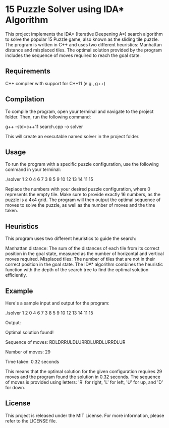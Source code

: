 # 15 Puzzle Solver using IDA* Algorithm
This project implements the IDA* (Iterative Deepening A*) search algorithm to solve the popular 15 Puzzle game, also known as the sliding tile puzzle. The program is written in C++ and uses two different heuristics: Manhattan distance and misplaced tiles. The optimal solution provided by the program includes the sequence of moves required to reach the goal state.

## Requirements
C++ compiler with support for C++11 (e.g., g++)

## Compilation
To compile the program, open your terminal and navigate to the project folder. Then, run the following command:

g++ -std=c++11 search.cpp -o solver

This will create an executable named solver in the project folder.

## Usage
To run the program with a specific puzzle configuration, use the following command in your terminal:

./solver 1 2 0 4 6 7 3 8 5 9 10 12 13 14 11 15

Replace the numbers with your desired puzzle configuration, where 0 represents the empty tile. Make sure to provide exactly 16 numbers, as the puzzle is a 4x4 grid. The program will then output the optimal sequence of moves to solve the puzzle, as well as the number of moves and the time taken.

## Heuristics
This program uses two different heuristics to guide the search:

Manhattan distance: The sum of the distances of each tile from its correct position in the goal state, measured as the number of horizontal and vertical moves required.
Misplaced tiles: The number of tiles that are not in their correct position in the goal state.
The IDA* algorithm combines the heuristic function with the depth of the search tree to find the optimal solution efficiently.

## Example
Here's a sample input and output for the program:

./solver 1 2 0 4 6 7 3 8 5 9 10 12 13 14 11 15

Output:

Optimal solution found!

Sequence of moves: RDLDRRULDLURRDLURDLURRDLUR

Number of moves: 29

Time taken: 0.32 seconds

This means that the optimal solution for the given configuration requires 29 moves and the program found the solution in 0.32 seconds. The sequence of moves is provided using letters: 'R' for right, 'L' for left, 'U' for up, and 'D' for down.

## License
This project is released under the MIT License. For more information, please refer to the LICENSE file.
